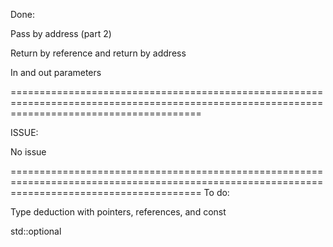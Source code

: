 Done:

Pass by address (part 2)

Return by reference and return by address

In and out parameters



=============================================================================================================================================

ISSUE:

No issue

=============================================================================================================================================
To do:

Type deduction with pointers, references, and const

std::optional
